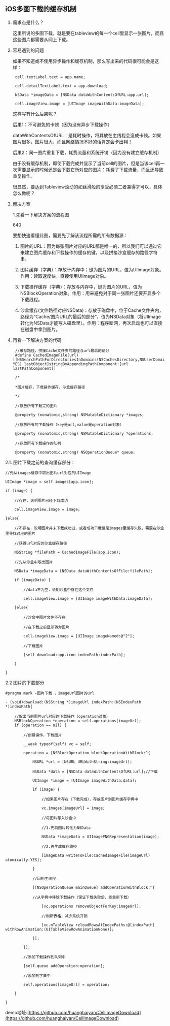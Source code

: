 ## iOS多图下载的缓存机制

1. 需求点是什么？

	这里所说的多图下载，就是要在tableview的每一个cell里显示一张图片，而且这些图片都需要从网上下载。

2. 容易遇到的问题

	如果不知道或不使用异步操作和缓存机制，那么写出来的代码很可能会是这样：

		cell.textLabel.text = app.name;

		cell.detailTextLabel.text = app.download;

		NSData *imageData = [NSData dataWithContentsOfURL:app.url];

		cell.imageView.image = [UIImage imageWithData:imageData];

	这样写有什么后果呢？

	后果1：不可避免的卡顿（因为没有异步下载操作）

	dataWithContentsOfURL：是耗时操作，将其放在主线程会造成卡顿。如果图片很多，图片很大，而且网络情况不好的话肯定会卡出翔！

	后果2：同一图片重复下载，耗费流量和系统开销（因为没有建立缓存机制）

	由于没有缓存机制，即使下载完成并显示了当前cell的图片，但是当该cell再一次需要显示的时候还是会下载它所对应的图片：耗费了下载流量，而且还导致重复操作。

	很显然，要达到Tableview滚动的如丝滑般的享受必须二者兼得才可以，具体怎么做呢？

3. 解决方案

	1.先看一下解决方案的流程图

	640

	要想快速看懂此图，需要先了解该流程所需的所有数据源：

	1. 图片的URL：因为每张图片对应的URL都是唯一的，所以我们可以通过它来建立图片缓存和下载操作的缓存的键，以及拼接沙盒缓存的路径字符串。

	2. 图片缓存（字典）：存放于内存中；键为图片的URL，值为UIImage对象。作用：读取速度快，直接使用UIImage对象。

	3. 下载操作缓存（字典）：存放与内存中，键为图片的URL，值为NSBlockOperation对象。作用：用来避免对于同一张图片还要开启多个下载线程。

	4. 沙盒缓存(文件路径对应NSData)：存放于磁盘中，位于Cache文件夹内，路径为“Cache/图片URL的最后的部分”，值为NSData对象（将UIImage转化为NSData才能写入磁盘里）。作用：程序断网，再次启动也可以直接在磁盘中拿到图片。

2. 再看一下解决方案的代码
	
		//缓存路径，拼接Cache文件夹的路径与url最后的部分
		#define CachedImageFile(url)[[NSSearchPathForDirectoriesInDomains(NSCachesDirectory,NSUserDomainMask, YES) lastObject]stringByAppendingPathComponent:[url lastPathComponent]]

		/*

		*图片缓存，下载操作缓存，沙盒缓存路径

		*/

		//存放所有下载完的图片

		@property (nonatomic,strong) NSMutableDictionary *images;

		//存放所有的下载操作（key是url,value是operation对象）

		@property (nonatomic,strong) NSMutableDictionary *operations;

		//存放所有下载操作的队列

		@property (nonatomic,strong) NSOperationQueue* queue;

2.1. 图片下载之前的查询缓存部分：

	//先从images缓存中取出图片url对应的UIImage

    UIImage *image = self.images[app.icon];

    if (image) {

        //存在，说明图片已经下载成功

        cell.imageView.image = image;

    }else{

        //不存在，说明图片并未下载成功过，或者成功下载但是images里缓存失败，需要在沙盒里寻找对应的图片

        //获得url对应的沙盒缓存路径

        NSString *filePath = CachedImageFile(app.icon);

        //先从沙盒中取出图片

        NSData *imageData = [NSData dataWithContentsOfFile:filePath];

        if (imageData) {

            //data不为空，说明沙盒中存在这个文件

            cell.imageView.image = [UIImage imageWithData:imageData];

        }else{

            //沙盒中图片文件不存在

            //在下载之前显示转为图片

            cell.imageView.image = [UIImage imageNamed:@"2"];

            //下载图片

            [self download:app.icon indexPath:indexPath];

        }

    }

2.2 图片的下载部分

	#pragma mark -图片下载 ，imageUrl图片的url

	- (void)download:(NSString *)imageUrl indexPath:(NSIndexPath *)indexPath{

    	//取出当前图片url对应的下载操作（operation对象）
		NSBlockOperation *operation = self.operations[imageUrl];
		if (operation == nil) {

        	//创建操作，下载图片

        	__weak typeof(self) vc = self;

        	operation = [NSBlockOperation blockOperationWithBlock:^{

            	NSURL *url = [NSURL URLWithString:imageUrl];

            	NSData *data = [NSData dataWithContentsOfURL:url];//下载

            	UIImage *image = [UIImage imageWithData:data];

            	if (image) {

                	//如果图片存在（下载完成），存放图片到图片缓存字典中

                	vc.images[imageUrl] = image;

                	//将图片存入沙盒中

                	//1.先将图片转化为NSData

                	NSData *imageData = UIImagePNGRepresentation(image);

                	//2.再生成缓存路径

                	[imageData writeToFile:CachedImageFile(imageUrl) atomically:YES];

            	}

            	//回到主线程

            	[[NSOperationQueue mainQueue] addOperationWithBlock:^{

              	//从字典中移除下载操作（保证下载失败后，能重新下载）

                	[vc.operations removeObjectForKey:imageUrl];

                	//刷新表格，减少系统开销

                	[vc.mTableView reloadRowsAtIndexPaths:@[indexPath] withRowAnimation:(UITableViewRowAnimationNone)];

            	}];

        	}];

        	//添加下载操作到队列中

        	[self.queue addOperation:operation];

        	//添加到字典中

        	self.operations[imageUrl] = operation;

    	}

	}

demo地址:[https://github.com/huanghaiyan/CellImageDownload](https://github.com/huanghaiyan/CellImageDownload)

